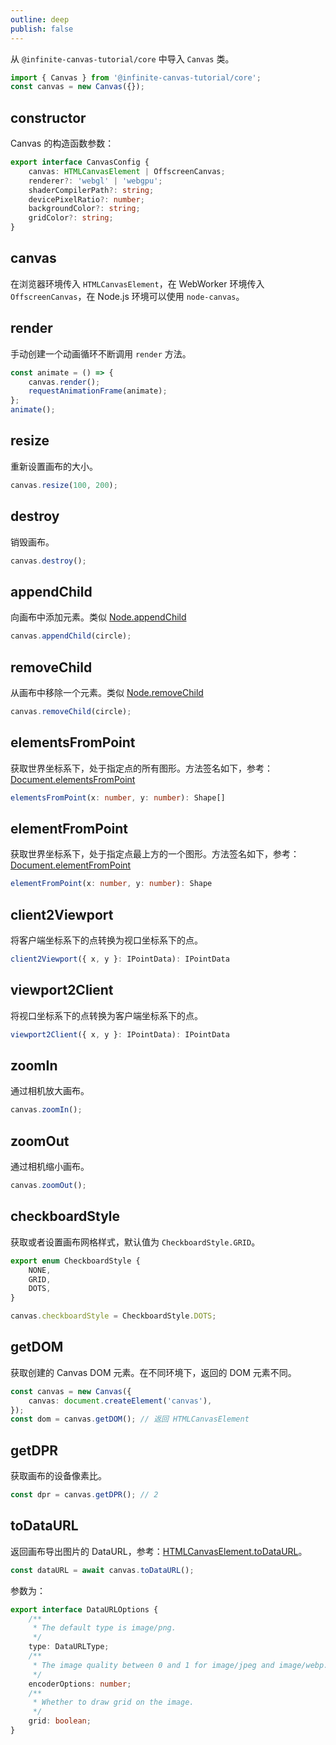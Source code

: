 ```yaml
---
outline: deep
publish: false
---
```


从 `@infinite-canvas-tutorial/core` 中导入 `Canvas` 类。

```ts
import { Canvas } from '@infinite-canvas-tutorial/core';
const canvas = new Canvas({});
```

## constructor

Canvas 的构造函数参数：

```ts
export interface CanvasConfig {
    canvas: HTMLCanvasElement | OffscreenCanvas;
    renderer?: 'webgl' | 'webgpu';
    shaderCompilerPath?: string;
    devicePixelRatio?: number;
    backgroundColor?: string;
    gridColor?: string;
}
```

## canvas

在浏览器环境传入 `HTMLCanvasElement`，在 WebWorker 环境传入 `OffscreenCanvas`，在 Node.js 环境可以使用 `node-canvas`。

## render

手动创建一个动画循环不断调用 `render` 方法。

```ts
const animate = () => {
    canvas.render();
    requestAnimationFrame(animate);
};
animate();
```

## resize

重新设置画布的大小。

```ts
canvas.resize(100, 200);
```

## destroy

销毁画布。

```ts
canvas.destroy();
```

## appendChild

向画布中添加元素。类似 [Node.appendChild]

```ts
canvas.appendChild(circle);
```

## removeChild

从画布中移除一个元素。类似 [Node.removeChild]

```ts
canvas.removeChild(circle);
```

## elementsFromPoint

获取世界坐标系下，处于指定点的所有图形。方法签名如下，参考：[Document.elementsFromPoint]

```ts
elementsFromPoint(x: number, y: number): Shape[]
```

## elementFromPoint

获取世界坐标系下，处于指定点最上方的一个图形。方法签名如下，参考：[Document.elementFromPoint]

```ts
elementFromPoint(x: number, y: number): Shape
```

## client2Viewport

将客户端坐标系下的点转换为视口坐标系下的点。

```ts
client2Viewport({ x, y }: IPointData): IPointData
```

## viewport2Client

将视口坐标系下的点转换为客户端坐标系下的点。

```ts
viewport2Client({ x, y }: IPointData): IPointData
```

## zoomIn

通过相机放大画布。

```ts
canvas.zoomIn();
```

## zoomOut

通过相机缩小画布。

```ts
canvas.zoomOut();
```

## checkboardStyle

获取或者设置画布网格样式，默认值为 `CheckboardStyle.GRID`。

```ts
export enum CheckboardStyle {
    NONE,
    GRID,
    DOTS,
}

canvas.checkboardStyle = CheckboardStyle.DOTS;
```

## getDOM

获取创建的 Canvas DOM 元素。在不同环境下，返回的 DOM 元素不同。

```ts
const canvas = new Canvas({
    canvas: document.createElement('canvas'),
});
const dom = canvas.getDOM(); // 返回 HTMLCanvasElement
```

## getDPR

获取画布的设备像素比。

```ts
const dpr = canvas.getDPR(); // 2
```

## toDataURL

返回画布导出图片的 DataURL，参考：[HTMLCanvasElement.toDataURL]。

```ts
const dataURL = await canvas.toDataURL();
```

参数为：

```ts
export interface DataURLOptions {
    /**
     * The default type is image/png.
     */
    type: DataURLType;
    /**
     * The image quality between 0 and 1 for image/jpeg and image/webp.
     */
    encoderOptions: number;
    /**
     * Whether to draw grid on the image.
     */
    grid: boolean;
}
```

[Node.appendChild]: https://developer.mozilla.org/en-US/docs/Web/API/Node/appendChild
[Node.removeChild]: https://developer.mozilla.org/en-US/docs/Web/API/Node/removeChild
[HTMLCanvasElement.toDataURL]: https://developer.mozilla.org/en-US/docs/Web/API/HTMLCanvasElement/toDataURL
[Document.elementsFromPoint]: https://developer.mozilla.org/zh-CN/docs/Web/API/Document/elementsFromPoint
[Document.elementFromPoint]: https://developer.mozilla.org/zh-CN/docs/Web/API/Document/elementFromPoint
